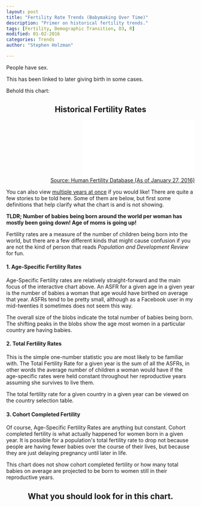 ```yaml
---
layout: post
title: "Fertility Rate Trends (Babymaking Over Time)"
description: "Primer on historical fertility trends."
tags: [Fertility, Demographic Transition, D3, R]
modified: 01-02-2016
categories: Trends
author: "Stephen Holzman"

---
```


People have sex.

This has been linked to later giving birth in some cases.

Behold this chart:

<center> <h2>Historical Fertility Rates</h2> </center>
<div id="blazeit" class="interactive" align="right">
<iframe src="/assets/interactives/HFD/fertility.html" frameborder="0"> </iframe>
</div>
<div align="right">
<a href="http://www.humanfertility.org/cgi-bin/main.php" target="_blank">Source: Human Fertility Database (As of January 27, 2016)</a></div>

You can also view 
<a href="/assets/interactives/HFD/fertilitysmallmultiple.html" target="_blank">multiple years at once</a> if you would like!
There are quite a few stories to be told here. Some of them are below, but first some definitions that help clarify what the chart is and is not showing.

**TLDR; Number of babies being born around the world per woman has mostly been going down! Age of moms is going up!**

Fertility rates are a measure of the number of children being born into the world, but there are a few different kinds that might cause confusion if you are not the kind of person that reads *Population and Development Review* for fun.

<h4>1. Age-Specific Fertility Rates</h4>

Age-Specific Fertility rates are relatively straight-forward and the main focus of the interactive chart above. An ASFR for a given age in a given year is the number of babies a woman that age would have birthed on average that year. ASFRs tend to be pretty small, although as a Facebook user in my mid-twenties it sometimes does not seem this way.

The overall size of the blobs indicate the total number of babies being born. The shifting peaks in the blobs show the age most women in a particular country are having babies.

<h4>2. Total Fertility Rates</h4>

This is the simple one-number statistic you are most likely to be familiar with. The Total Fertility Rate for a given year is the sum of all the ASFRs, in other words the average number of children a woman would have if the age-specific rates were held constant throughout her reproductive years assuming she survives to live them.

The total fertility rate for a given country in a given year can be viewed on the country selection table.

<h4>3. Cohort Completed Fertility</h4>

Of course, Age-Specific Fertility Rates are anything but constant. Cohort completed fertility is what actually happened for women born in a given year. It is possible for a population's total fertility rate to drop not because people are having fewer babies over the course of their lives, but because they are just delaying pregnancy until later in life.

This chart does not show cohort completed fertility or how many total babies on average are projected to be born to women still in their reproductive years.

<center><h2>What you should look for in this chart.</h2></center>
